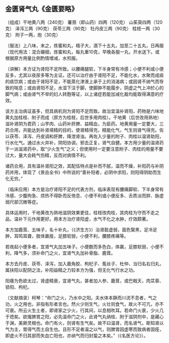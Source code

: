 ## 金匮肾气丸《金匮要略》

〔组成〕干地黄八两（240克） 薯蓣（即山药）四两（120克） 山茱萸四两（120克） 泽泻三两（90克） 茯苓三两（90克） 牡丹皮三两（90克） 桂枝一两（30克） 附子一两，炮（30克）

〔服法〕上八味，末之，炼蜜和丸，梧子大，酒下十五丸，加至二十五丸，日再服（现代用法：混合碾细，炼蜜和丸，每丸重10克，早晚各服一丸，开水送下。或根据原方用量比例酌情增减，水煎服。

〔讲解〕本方证为肾阳不足所致。以腰痛腿软，下半身常有冷感；小便不利或小便反多，尤其以夜尿多等为主证。还可以治疗由于肾阳不足，不能化水，水聚而成痰的痰饮病；或由于肾阳不足，不能蒸化津液上承于上的消渴病；或因肾不纳气而导致的喘息；或由肾阳不足，水湿下注于脚，使脚肿不能履步，阴虚之气上冲於心的脚气病；或由肾气不举的妇人转胞等证，以上诸症若能加减化裁均能取得满意的疗效。

该方主治病证虽多，但其病机则为肾阳不足而致。故治宜温补肾阳，药物是六味地黄丸加桂枝、附子而成（原方为桂枝，后世多用肉桂）。干地黄（后世改用熟地）滋补肾阴为君药；山芋肉、山药补肝脾、益精血，为臣药。地黄用量一定要大，三药合用，共能达到补肾填精的目的，使肾精得充，精能化气，气生则肾气得充。佐以茯苓、泽泻、丹皮调和肝脾，降泄肾浊。再佐入少量的附子、肉桂以温肾助阳，行水化气。通过水火并补，阴阳协调，邪去正复，肾气自健。本方用少量的温肾药于一派滋肾药中，取“少火生气”之义；但使用时一定要注意附子、肉桂的用量不要过大，量大会耗气伤精，反而对病情不利。

诸药合用，具有温补肾阳之效，其配伍特点是补而不腻，温而不燥，补阳药与补阴药并用，体现了《景岳全书》中所说的“善补阳者，必阴中求阳，则阳得阴助而生化无穷。”

〔临床应用〕本方是治疗肾阳不足的代表方剂，临床表现有腰痛脚软、下半身常有冷感、少腹拘急、烦热不得卧而反倚息、小便不利或小便反多、舌质淡而胖、脉虚弱尺部沉微等症。

具体运用时，干地黄改为熟地滋阴效果更佳，桂枝改肉桂，其肉桂为守而不走之品，温补下元作用更好。用本方治疗肾阳虚，水气不化之水肿，疗效颇著。

本方加鹿茸、五味子，名十补丸，（《济生方》）治肾脏虚弱，面色黧黑，足冷足肿，耳鸣耳聋，肢体羸瘦，足膝软弱，小便不利，腰膝疼痛等。

若夜起小便多者，宜肾气丸加五味子。小便数而多色白，体羸，足膝软弱，小便不利，降气多，须补命门之火，宜肾气丸加补骨脂、鹿茸。

本方去丹皮、茯苓、泽泻，加入鹿角胶、枸杞子、菟丝子、杜仲、当归名右归丸，属扶阳以配阴之法，补阳益精之力较本方为强，但无化气行水之功。

阳痿为色欲太过，肾虚精衰，宜肾气丸，甚者加人参、鹿茸，或巴戟天，肉苁蓉、锁阳、枸杞。

〔文献摘录〕柯琴：“命门之火，乃水中之阳。夫水体本静而川流不息者，气之功，火之用也，非指有形者言也。然火少则生气，火壮则食气，故火不可亢，亦不可衰。所云火生土者，即肾家之少火，行其间，以息相吹耳。若命门火衰，少火几于熄矣。欲煖脾胃之阳，必先温命门之火，此肾气丸纳桂、附于滋阴剂中，是藏心于渊，美厥灵根也。命门有火，则肾有生气矣。故不曰温肾，而名肾气，斯知肾以气为主，胃得气而土自生也。且形不足者温之以气，则脾胃因虚寒而致病者固痊，即虚火不归其部而失血亡阳也，亦纳气而归封蛰之本矣。”（《名医方论》）。
